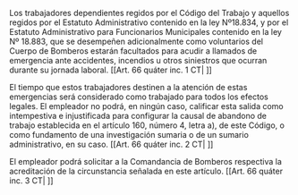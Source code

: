 Los trabajadores dependientes regidos por el Código del Trabajo y aquellos regidos por el Estatuto Administrativo contenido en la ley Nº18.834, y por el Estatuto Administrativo para Funcionarios Municipales contenido en la ley Nº 18.883, que se desempeñen adicionalmente como voluntarios del Cuerpo de Bomberos estarán facultados para acudir a llamados de emergencia ante accidentes, incendios u otros siniestros que ocurran durante su jornada laboral. [[Art. 66 quáter inc. 1 CT| ]]

El tiempo que estos trabajadores destinen a la atención de estas emergencias será considerado como trabajado para todos los efectos legales. El empleador no podrá, en ningún caso, calificar esta salida como intempestiva e injustificada para configurar la causal de abandono de trabajo establecida en el artículo 160, número 4, letra a), de este Código, o como fundamento de una investigación sumaria o de un sumario administrativo, en su caso. [[Art. 66 quáter inc. 2 CT| ]]

El empleador podrá solicitar a la Comandancia de Bomberos respectiva la acreditación de la circunstancia señalada en este artículo. [[Art. 66 quáter inc. 3 CT| ]]